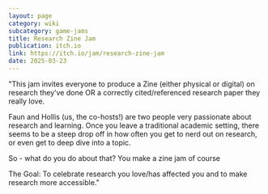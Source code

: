```yaml
---
layout: page
category: wiki
subcategory: game-jams
title: Research Zine Jam
publication: itch.io
link: https://itch.io/jam/research-zine-jam
date: 2025-03-23
---
```


"This jam invites everyone to produce a Zine (either physical or digital) on research they’ve done OR a correctly cited/referenced research paper they really love.

Faun and Hollis (us, the co-hosts!) are two people very passionate about research and learning. Once you leave a traditional academic setting, there seems to be a steep drop off in how often you get to nerd out on research, or even get to deep dive into a topic.

So - what do you do about that? You make a zine jam of course

The Goal: To celebrate research you love/has affected you and to make research more accessible."
